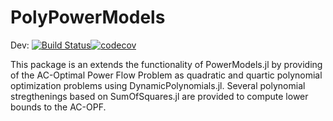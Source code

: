 # PolyPowerModels
Dev: [![Build Status](https://travis-ci.org/tweisser/PolyPowerModels.svg?branch=master)](https://travis-ci.org/tweisser/PolyPowerModels)[![codecov](https://codecov.io/gh/tweisser/PolyPowerModels/branch/master/graph/badge.svg)](https://codecov.io/gh/tweisser/PolyPowerModels)

This package is an extends the functionality of PowerModels.jl by providing of the AC-Optimal Power Flow Problem as quadratic and quartic polynomial optimization problems using DynamicPolynomials.jl. Several polynomial stregthenings based on SumOfSquares.jl are provided to compute lower bounds to the AC-OPF.
